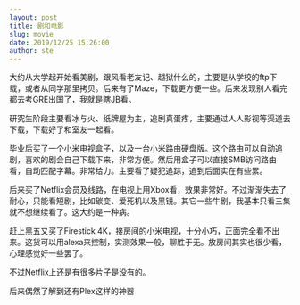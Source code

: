 ```yaml
---
layout: post
title: 剧和电影
slug: movie
date: 2019/12/25 15:26:00
author: ste
---
```


大约从大学起开始看美剧，跟风看老友记、越狱什么的，主要是从学校的ftp下载，或者从同学那里拷贝。后来有了Maze，下载更方便一些。后来发现别人看完都去考GRE出国了，我就是瞎JB看。

研究生阶段主要看冰与火、纸牌屋为主，追剧真蛋疼，主要通过人人影视等渠道去下载，下载好了和室友一起看。

毕业后买了一个小米电视盒子，以及一台小米路由硬盘版。这个路由可以自动追剧，喜欢的剧会自己下载下来，非常方便。然后用盒子可以直接SMB访问路由看，自动匹配字幕。非常给力。主要看了疑犯追踪，追到后面实在有些累。

后来买了Netflix会员及线路，在电视上用Xbox看，效果非常好。不过渐渐失去了耐心，只能看短剧，比如碳变、爱死机以及黑镜。其它一些牛剧，我基本只看三集就不想继续看了。这大约是一种病。

赶上黑五又买了Firestick 4K，接房间的小米电视，十分小巧，正面完全看不出来。这货可以用alexa来控制，实测效果一般，聊胜于无。放房间其实也很少看，心理感觉好一些罢了。

不过Netflix上还是有很多片子是没有的。

后来偶然了解到还有Plex这样的神器